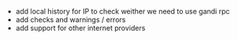 - add local history for IP to check weither we need to use gandi rpc 
- add checks and warnings / errors
- add support for other internet providers
